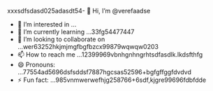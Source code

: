 xxxsdfsdasd025adasdt54- 👋 Hi, I’m @verefaadse
- 👀 I’m interested in ...
- 🌱 I’m currently learning ...33fg54477447
- 💞️ I’m looking to collaborate on ...wer63252hkjmjmgfbgfbzcx99879wqwqw0203
- 📫 How to reach me ...12399969vbnhgnhngrhtsdfasdlk.lkdsfthfg
- 😄 Pronouns: ...77554ad5696dsfsddsf7887hgcsas52596+bgfgffggfdvdvd
- ⚡ Fun fact: ...985vnmwerwefhjg258766+6sdf,kjgre99696fdbfdde
<!---65wercxvsdf GitHub profile.grbgfbfwtw
You can click the Preview link to take a look at 45your changfsd2662dgr4
99gbvcvqa
525603vcf
nbbn66362
dvdvdv
